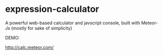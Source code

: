 expression-calculator
=====================

A powerful web-based calculator and javscript console, built with Meteor-Js (mostly for sake of simplicity)


DEMO: 
 
http://calc.meteor.com/

